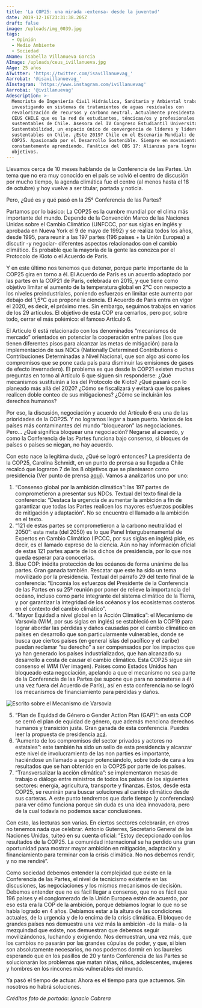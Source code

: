 ```yaml
---
title: 'La COP25: una mirada -extensa- desde la juventud'
date: 2019-12-16T23:31:38.205Z
draft: false
image: /uploads/img_0039.jpg
tags:
  - Opinión
  - Medio Ambiente
  - Sociedad
AName: Isabella Villanueva García
AImage: /uploads/ceus_ivillanueva.jpg
AAge: 25 años
ATwitter: 'https://twitter.com/isavillanuevag_'
Aarrobat: '@isavillanuevag_'
AInstagram: 'https://www.instagram.com/ivillanuevag'
Aarrobai: '@ivillanuevag'
Adescription: >-
  Memorista de Ingeniería Civil Hidráulica, Sanitaria y Ambiental trabajando e
  investigando en sistemas de tratamientos de aguas residuales con
  revalorización de recursos y carbono neutral. Actualmente presidenta de la ONG
  CEUS CHILE que es la red de estudiantes, téncicas/os y profesionales
  sustentables de Chile. Asesora del IV Congreso Estudiantil Universitario de
  Sustentabilidad, un espacio único de convergencia de líderes y liderezas
  sustentables en Chile. ¿Este 2019? Chile en el Escenario Mundial: de cara a la
  COP25. Apasionada por el Desarrollo Sostenible. Siempre en movimiento y
  constantemente aprendiendo. Fanática del ODS 17: Alianzas para lograr los
  objetivos.
---
```

Llevamos cerca de 10 meses hablando de la Conferencia de las Partes. Un tema que no era muy conocido en el país se volvió el centro de discusión por mucho tiempo, la agenda climática fue el centro (al menos hasta el 18 de octubre) y hoy vuelve a ser titular, portada y noticia.

Pero, ¿Qué es y qué pasó en la 25° Conferencia de las Partes?

Partamos por lo básico: La COP25 es la cumbre mundial por el clima más importante del mundo. Depende de la Convención Marco de las Naciones Unidas sobre el Cambio Climático (UNFCCC, por sus siglas en inglés y aprobada en Nueva York el 9 de mayo de 1992) y se realiza todos los años, desde 1995, para reunir a las 197 partes (196 países + la Unión Europea) a discutir -y negociar- diferentes aspectos relacionados con el cambio climático. Es probable que la mayoría de la gente las conozca por el Protocolo de Kioto o el Acuerdo de París.

Y en este último nos tenemos que detener, porque parte importante de la COP25 gira en torno a él. El Acuerdo de París es un acuerdo adoptado por las partes en la COP21 de París, celebrada en 2015, y que tiene como objetivo limitar el aumento de la temperatura global en 2°C con respecto a los niveles preindustriales, poniendo esfuerzos en limitar este aumento por debajo del 1,5°C que propone la ciencia. El Acuerdo de París entra en vigor el 2020, es decir, el próximo mes. Sin embargo, seguimos trabajos en varios de los 29 artículos. El objetivo de esta COP era cerrarlos, pero por, sobre todo, cerrar el más polémico: el famoso Artículo 6.

El Artículo 6 está relacionado con los denominados “mecanismos de mercado” orientados en potenciar la cooperación entre países (los que tienen diferentes pisos para alcanzar las metas de mitigación) para la implementación de sus NDCs (Nationally Determined Contributions o Contribuciones Determinadas a Nivel Nacional, que son algo así como los compromisos que se pone cada país para disminuir las emisiones de gases de efecto invernadero). El problema es que desde la COP21 existen muchas preguntas en torno al Artículo 6 que siguen sin responderse: ¿Qué mecanismos sustituirán a los del Protocolo de Kioto? ¿Qué pasará con lo planeado más allá del 2020? ¿Cómo se fiscalizará y evitará que los países realicen doble conteo de sus mitigaciones? ¿Cómo se incluirán los derechos humanos?

Por eso, la discusión, negociación y acuerdo del Artículo 6 era una de las prioridades de la COP25.  Y no logramos llegar a buen puerto. Varios de los países más contaminantes del mundo “bloquearon” las negociaciones. Pero… ¿Qué significa bloquear una negociación? Negarse al acuerdo, y como la Conferencia de las Partes funciona bajo consenso, si bloques de países o países se niegan, no hay acuerdo.

Con esto nace la legítima duda, ¿Qué se logró entonces? La presidenta de la COP25, Carolina Schmidt, en un punto de prensa a su llegada a Chile recalcó que lograron 7 de los 8 objetivos que se plantearon como presidencia (Ver punto de prensa [aquí](https://youtu.be/VxNtWvC05eg)). Vamos a analizarlos uno por uno:

1. “Consenso global por la ambición climática”: las 197 partes de comprometieron a presentar sus NDCs. Textual del texto final de la conferencia: “Destaca la urgencia de aumentar la ambición a fin de garantizar que todas las Partes realicen los mayores esfuerzos posibles de mitigación y adaptación”. No se encuentra el llamado a la ambición en el texto.
2. “121 de estas partes se comprometieron a la carbono neutralidad el 2050”: esta meta (del 2050) es lo que Panel Intergubernamental de Expertos en Cambio Climático (IPCCC, por sus siglas en inglés) pide, es decir, es el llamado expreso de la ciencia. Aún no hay información oficial de estas 121 partes aparte de los dichos de presidencia, por lo que nos queda esperar para conocerlas.
3. Blue COP: inédita protección de los océanos de forma unánime de las partes. Gran ganada también. Rescatar que este ha sido un tema movilizado por la presidencia. Textual del párrafo 29 del texto final de la conferencia: “Encomia los esfuerzos del Presidente de la Conferencia de las Partes en su 25ª reunión por poner de relieve la importancia del océano, incluso como parte integrante del sistema climático de la Tierra, y por garantizar la integridad de los océanos y los ecosistemas costeros en el contexto del cambio climático”.
4. “Mayor Equidad a nivel global en la Acción Climática”:  el Mecanismo de Varsovia (WIM, por sus siglas en inglés) se estableció en la COP19 para lograr abordar las pérdidas y daños causadas por el cambio climático  en países en desarrollo que son particularmente vulnerables, donde se busca que ciertos países (en general islas del pacífico y el caribe) puedan reclamar “su derecho” a ser compensados por los impactos que ya han generado los países industrializados, que han alcanzado su desarrollo a costa de causar el cambio climático. Esta COP25 sigue sin consenso el WIM (Ver imagen). Países como Estados Unidos han bloqueado esta negociación, apelando a que el mecanismo no sea parte de la Conferencia de las Partes (se supone que para no someterse a él una vez fuera del Acuerdo de París), así en esta conferencia no se logró los mecanismos de financiamiento para pérdidas y daños.

![Escrito sobre el Mecanismo de Varsovia](/uploads/varsovia.png "Escrito sobre el Mecanismo de Varsovia")

5. “Plan de Equidad de Género o Gender Action Plan (GAP)”: en esta COP se cerró el plan de equidad de género, que además menciona derechos humanos y transición justa. Gran ganada de esta conferencia. Puedes leer la propuesta de presidencia [acá](https://unfccc.int/sites/default/files/resource/COP_item13_gender.pdf).
6. “Aumento de los compromisos del sector privados y actores no estatales”: este también ha sido un sello de esta presidencia y alcanzar este nivel de involucramiento de las non parties es importante, haciéndose un llamado a seguir potenciándolo, sobre todo de cara a los resultados que se han obtenido en la COP25 por parte de los países.
7. “Transversalizar la acción climática”: se implementaron mesas de trabajo o diálogo entre ministros de todos los países de los siguientes sectores: energía, agricultura, transporte y finanzas. Estos, desde esta COP25, se reunirán para buscar soluciones al cambio climático desde sus carteras. A este punto tendremos que darle tiempo (y conferencias) para ver cómo funciona porque sin duda es una idea innovadora, pero de la cual todavía no podemos sacar conclusiones.

Con esto, las lecturas son varias. En ciertos sectores celebrarán, en otros no tenemos nada que celebrar. Antonio Guterres, Secretario General de las Naciones Unidas, tuiteó en su cuenta oficial: “Estoy decepcionado con los resultados de la COP25. La comunidad internacional se ha perdido una gran oportunidad para mostrar mayor ambición en mitigación, adaptación y financiamiento para terminar con la crisis climática. No nos debemos rendir, y no me rendiré”. 

Como sociedad debemos entender la complejidad que existe en la Conferencia de las Partes, el nivel de tecnicismo existente en las discusiones, las negociaciones y los mismos mecanismos de decisión. Debemos entender que no es fácil llegar a consenso, que no es fácil que 196 países y el conglomerado de la Unión Europea estén de acuerdo, por eso esta era la COP de la ambición, porque debíamos lograr lo que no se había logrado en 4 años. Debíamos estar a la altura de las condiciones actuales, de la urgencia y de lo encima de la crisis climática. El bloqueo de grandes países nos demuestra una vez más la ambición -de la mala- o la mezquindad que existe, nos demuestran que debemos seguir movilizándonos, luchando y exigiendo. Nos demuestran, una vez más, que los cambios no pasarán por las grandes cúpulas de poder, y que, si bien son absolutamente necesarios, no nos podemos dormir en los laureles esperando que en los pasillos de 20 y tanto Conferencia de las Partes se solucionarán los problemas que matan niñas, niños, adolescentes, mujeres y hombres en los rincones más vulnerables del mundo.

Ya pasó el tiempo de actuar. Ahora es el tiempo para que actuemos. Sin nosotros no habrá soluciones.

_Créditos foto de portada: Ignacio Cabrera_
